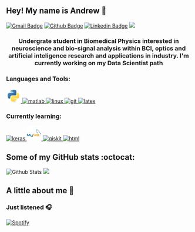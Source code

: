 ## Hey! My name is Andrew 🌌
[![Gmail Badge](https://img.shields.io/badge/-aams_23@ciencias.unam.mx-c14438?style=flat&logo=Gmail&logoColor=white&link=mailto:aams_fbm23@ciencias.unam.mx)](mailto:aams_fbm23@ciencias.unam.mx)
[![Github Badge](https://img.shields.io/badge/-Sahine-grey?style=flat&logo=github&logoColor=white&link=https://github.com/AndresMSE/)](https://www.github.com/AndresMSE/)
[![Linkedin Badge](https://img.shields.io/badge/-andresmse-0072b1?style=flat&logo=Linkedin&logoColor=white&link=https://www.linkedin.com/in/andresmse/)](https://www.linkedin.com/in/andresmse/)
![](https://komarev.com/ghpvc/?username=AndresMSE)
<h3 align="center">Undergrate student in Biomedical Physics interested in neuroscience and bio-signal analysis within BCI, optics and artificial inteligence research and applications in industry. I'm currently working on my Data Scientist path</h3>
<h3 align="left">Languages and Tools:</h3>
<p align="left"> 
<a href="https://www.python.org" target="_blank"> <img src="https://raw.githubusercontent.com/devicons/devicon/master/icons/python/python-original.svg" alt="python" width="40" height="40"/> </a>
<a href="https://la.mathworks.com/products/matlab.html" target="_blank">
<img src="https://camo.githubusercontent.com/64bfb64ead15f4d2fe66c1dd2b132a99b1caf1cddb77f57ad5815f9bf94a3d89/68747470733a2f2f75706c6f61642e77696b696d656469612e6f72672f77696b6970656469612f636f6d6d6f6e732f322f32312f4d61746c61625f4c6f676f2e706e67" alt="matlab" width="40" height="40"/> </a>
<a href="https://www.linux.org/" target="_blank"> <img src="https://camo.githubusercontent.com/7215419fc9a59823fd34231f923d2c98ef4e72df17d30c9a3837058388900487/68747470733a2f2f63646e2e69636f6e2d69636f6e732e636f6d2f69636f6e73322f37302f504e472f3531322f7562756e74755f31343134332e706e67" alt="linux" width="40" height="40"/> </a>
 <a href="https://git-scm.com/" target="_blank"> <img src="https://git-scm.com/images/logos/logomark-white@2x.png" alt="git" width="40" height="40"/> </a>
 <a href="https://www.latex-project.org/" target="_blank"> <img src="https://camo.githubusercontent.com/20c76c8f438a117ce6a191333abdce393ce277611d859de75912931c0337acc6/68747470733a2f2f63646e2e69636f6e2d69636f6e732e636f6d2f69636f6e73322f323636372f504e472f3531322f666f6c6465725f6c617465785f7465785f69636f6e5f3136313238392e706e67" alt="latex" width="40" height="40"/> </a> </p>
<h3 align="left"> Currently learning: </h3>
 <p align=left>
<a href="https://keras.io/" target="_blank"> <img src="https://upload.wikimedia.org/wikipedia/commons/thumb/a/ae/Keras_logo.svg/2048px-Keras_logo.svg.png" alt="keras" width="40" height="40"/> </a> 
<a href="https://www.mysql.com/" target="_blank"> <img src="https://raw.githubusercontent.com/devicons/devicon/master/icons/mysql/mysql-original-wordmark.svg" alt="mysql" width="40" height="40"/> </a> 
<a href="https://qiskit.org/" target="_blank">
<img src="https://qiskit.gallerycdn.vsassets.io/extensions/qiskit/qiskit-vscode/0.5.5/1558430568405/Microsoft.VisualStudio.Services.Icons.Default" alt="qiskit" width="40" height="40"/> </a> 
<a href="https://www.w3.org/html/" target="_blank"> <img src="https://cdn-icons-png.flaticon.com/512/174/174854.png" alt="html" width="40" height="40"/> </a>
 </p>

## Some of my GitHub stats :octocat:

![Github Stats](https://github-readme-stats.vercel.app/api?username=AndresMSE&bg_color=30,e96443,904e95&title_color=fff&text_color=fff)
![](https://github-readme-stats.vercel.app/api/top-langs/?username=AndresMSE&bg_color=060306&title_color=fff&text_color=fff)

## A little about me 🐺

###  Just listened 🎧
[![Spotify](https://spotify-recently-played-readme.vercel.app/api?user=22qdbxra7atbwfyppq34cbihy&unique=true&count=2)](https://open.spotify.com/user/22qdbxra7atbwfyppq34cbihy)

<!---
AndresMSE/AndresMSE is a ✨ special ✨ repository because its `README.md` (this file) appears on your GitHub profile.
You can click the Preview link to take a look at your changes.

- 👋 Hi, I’m @AndresMSE
- I’m interested in data analysis in neuroscience and optics & photonics.
- I’m currently learning machine learning applied to EEG signals.
- I’m looking to collaborate on undergraduate research projects.
- How to reach me? Text by email aams_fbm23@ciencias.unam.mx
--->
